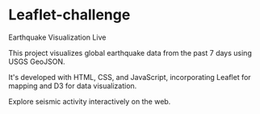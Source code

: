# Leaflet-challenge

Earthquake Visualization Live

This project visualizes global earthquake data from the past 7 days using USGS GeoJSON.

It's developed with HTML, CSS, and JavaScript, incorporating Leaflet for mapping and D3 for data visualization.

Explore seismic activity interactively on the web.
